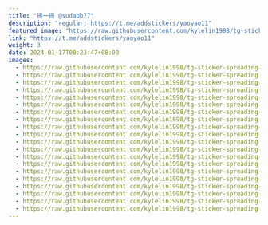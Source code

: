 ```yaml
---
title: "摇一摇 @sudabb77"
description: "regular: https://t.me/addstickers/yaoyao11"
featured_image: "https://raw.githubusercontent.com/kylelin1998/tg-sticker-spreading-worldwide-images/main/img/b5481a8d-7a50-4407-8004-c29e2941e76f.jpg"
link: "https://t.me/addstickers/yaoyao11"
weight: 3
date: 2024-01-17T00:23:47+08:00
images:
  - https://raw.githubusercontent.com/kylelin1998/tg-sticker-spreading-worldwide-images/main/img/b5481a8d-7a50-4407-8004-c29e2941e76f.jpg
  - https://raw.githubusercontent.com/kylelin1998/tg-sticker-spreading-worldwide-images/main/img/71ade104-43bd-4db2-9e74-1e80aa464209.jpg
  - https://raw.githubusercontent.com/kylelin1998/tg-sticker-spreading-worldwide-images/main/img/3654ecf5-e225-439f-85cc-b5af87eb799a.jpg
  - https://raw.githubusercontent.com/kylelin1998/tg-sticker-spreading-worldwide-images/main/img/98de57be-c9c4-458b-9711-f5eaee07e34b.jpg
  - https://raw.githubusercontent.com/kylelin1998/tg-sticker-spreading-worldwide-images/main/img/e60f5573-6e59-4cf1-aa5c-0b492617832b.jpg
  - https://raw.githubusercontent.com/kylelin1998/tg-sticker-spreading-worldwide-images/main/img/c7ef7da1-27e9-4165-a910-e02865222f4a.jpg
  - https://raw.githubusercontent.com/kylelin1998/tg-sticker-spreading-worldwide-images/main/img/5be0c5f5-d314-4243-b1fa-9c861e1455a1.jpg
  - https://raw.githubusercontent.com/kylelin1998/tg-sticker-spreading-worldwide-images/main/img/e8c8a019-dd29-4c0e-ac96-6db406f0d47b.jpg
  - https://raw.githubusercontent.com/kylelin1998/tg-sticker-spreading-worldwide-images/main/img/40fa56f2-5f41-4e55-b9c1-8e76ce80fc30.jpg
  - https://raw.githubusercontent.com/kylelin1998/tg-sticker-spreading-worldwide-images/main/img/d2524bf3-f3b6-4fc1-bc71-934c3e5d60d7.jpg
  - https://raw.githubusercontent.com/kylelin1998/tg-sticker-spreading-worldwide-images/main/img/dc98b360-0db0-48ba-a692-0633a30ad184.jpg
  - https://raw.githubusercontent.com/kylelin1998/tg-sticker-spreading-worldwide-images/main/img/d5742d5b-c5d8-4a01-a87c-3fb83a3107a4.jpg
  - https://raw.githubusercontent.com/kylelin1998/tg-sticker-spreading-worldwide-images/main/img/7ce4855d-d299-46b5-b3c7-49d67673eae4.jpg
  - https://raw.githubusercontent.com/kylelin1998/tg-sticker-spreading-worldwide-images/main/img/198fd951-dc8f-428d-bafc-d1b9ad5ea3e0.jpg
  - https://raw.githubusercontent.com/kylelin1998/tg-sticker-spreading-worldwide-images/main/img/53398565-9c30-4604-85a4-8e3af58a3305.jpg
  - https://raw.githubusercontent.com/kylelin1998/tg-sticker-spreading-worldwide-images/main/img/d1a4e8a8-80a5-4bca-8688-f70db7bc7b31.jpg
  - https://raw.githubusercontent.com/kylelin1998/tg-sticker-spreading-worldwide-images/main/img/2ad72294-d22d-4a98-8d53-5983bfa48aaf.jpg
  - https://raw.githubusercontent.com/kylelin1998/tg-sticker-spreading-worldwide-images/main/img/c619cbeb-fec9-4d6f-8543-3f9661617c9f.jpg
  - https://raw.githubusercontent.com/kylelin1998/tg-sticker-spreading-worldwide-images/main/img/6c3f5530-d2ec-466d-94a7-01f542b774f0.jpg
  - https://raw.githubusercontent.com/kylelin1998/tg-sticker-spreading-worldwide-images/main/img/cfa79bca-43be-4682-b1a8-252381251699.jpg
---
```

